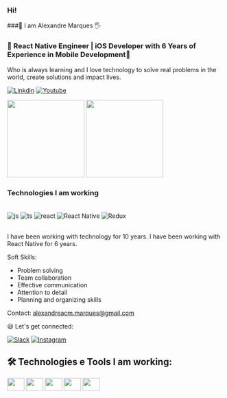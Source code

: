 ### Hi!

###👨 I am Alexandre Marques 🖐️

### 🚀 React Native Engineer | iOS Developer with 6 Years of Experience in Mobile Development🚀

Who is always learning and I love technology to solve real problems in the world, create solutions and impact lives.

[![Linkdin](https://img.shields.io/badge/LinkedIn-0077B5?style=for-the-badge&logo=linkedin&logoColor=white)](https://www.linkedin.com/in/alexandre-marques-b7804788/)
[![Youtube](https://img.shields.io/badge/YouTube-FF0000?style=for-the-badge&logo=youtube&logoColor=white)](https://www.youtube.com/@acm.marques)

<!-- #![Alexandre Marques GitHub stats](https://github-readme-stats.vercel.app/api?username=alexandreacm-dev&show_icons=true&theme=radical) -->

<div>
  <img height="180em" src="https://github-readme-stats.vercel.app/api?username=alexandreacm-dev&show_icons=true&theme=tokyonight"/>
  <img height="180em" src="https://github-readme-stats.vercel.app/api/top-langs/?username=alexandreacm-dev&layout=compact&theme=tokyonight"/>
</div>

### Technologies I am working

<br/>

<div style="display: inline_block">
  <img align="center" alt="js" src="https://img.shields.io/badge/JavaScript-F7DF1E?style=for-the-badge&logo=javascript&logoColor=black" />
  <img align="center" alt="ts" src="https://img.shields.io/badge/TypeScript-007ACC?style=for-the-badge&logo=typescript&logoColor=white" />
  <img align="center" alt="react" src="https://img.shields.io/badge/React-20232A?style=for-the-badge&logo=react&logoColor=61DAFB" />
  <img align="center" alt="React Native" src="https://img.shields.io/badge/React_Native-20232A?style=for-the-badge&logo=react&logoColor=61DAFB" />
  <img align="center" alt="Redux" src="https://img.shields.io/badge/Redux-593D88?style=for-the-badge&logo=redux&logoColor=white" />
  <img align="center" alt="" src="https://img.shields.io/badge/iOS-000000?style=for-the-badge&logo=ios&logoColor=white" />
  <img align="center" alt="" src="https://img.shields.io/badge/mac%20os-000000?style=for-the-badge&logo=apple&logoColor=white" />
  <img align="center" alt="" src="https://img.shields.io/badge/Node.js-43853D?style=for-the-badge&logo=node.js&logoColor=white" />
  <img align="center" alt="" src="https://img.shields.io/badge/Swift-FA7343?style=for-the-badge&logo=swift&logoColor=white" />
  <img align="center" alt="" src="https://img.shields.io/badge/Express.js-404D59?style=for-the-badge" />
  <img align="center" alt="" src="https://img.shields.io/badge/PostgreSQL-316192?style=for-the-badge&logo=postgresql&logoColor=white" />
  <img align="center" alt="" src="https://img.shields.io/badge/Jest-323330?style=for-the-badge&logo=Jest&logoColor=white" />
  <img align="center" alt="" src="https://img.shields.io/badge/Xcode-007ACC?style=for-the-badge&logo=Xcode&logoColor=white" />
  <img align="center" alt="" src="https://img.shields.io/badge/GIT-E44C30?style=for-the-badge&logo=git&logoColor=white" />
</div><br/>

I have been working with technology for 10 years.
I have been working with React Native for 6 years.

Soft Skills:

- Problem solving
- Team collaboration
- Effective communication
- Attention to detail
- Planning and organizing skills

Contact: alexandreacm.marques@gmail.com

😃 Let's get connected:

[![Slack](https://img.shields.io/badge/Slack-4A154B?style=for-the-badge&logo=slack&logoColor=white)]()
[![Instagram](https://img.shields.io/badge/Instagram-E4405F?style=for-the-badge&logo=instagram&logoColor=white)](https://www.instagram.com/acm.marques/)

## 🛠️ Technologies e Tools I am working:

<div>
 <img align="center" alt="" height="30" width="40" src="https://cdn.jsdelivr.net/gh/devicons/devicon/icons/javascript/javascript-original.svg"/>
 <img align="center" alt="" height="30" width="40" src="https://cdn.jsdelivr.net/gh/devicons/devicon/icons/typescript/typescript-original.svg"/>
 <img align="center" alt="" height="30" width="40" src="https://cdn.jsdelivr.net/gh/devicons/devicon@latest/icons/swift/swift-original.svg"/>
 <img align="center" alt="" height="30" width="40" src="https://cdn.jsdelivr.net/gh/devicons/devicon@latest/icons/react/react-original.svg"/>
 <img align="center" alt="" height="30" width="40" src="https://cdn.jsdelivr.net/gh/devicons/devicon@latest/icons/docker/docker-original.svg"/>
</div>

